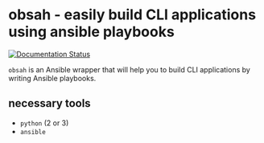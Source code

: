 # obsah - easily build CLI applications using ansible playbooks

[![Documentation Status](https://readthedocs.org/projects/obsah/badge/?version=latest)](https://obsah.readthedocs.io/en/latest/)

`obsah` is an Ansible wrapper that will help you to build CLI applications by writing Ansible playbooks.

## necessary tools

- `python` (2 or 3)
- `ansible`
